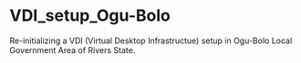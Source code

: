 # VDI_setup_Ogu-Bolo
Re-initializing a VDI (Virtual Desktop Infrastructue) setup in Ogu-Bolo Local Government Area of Rivers State. 
